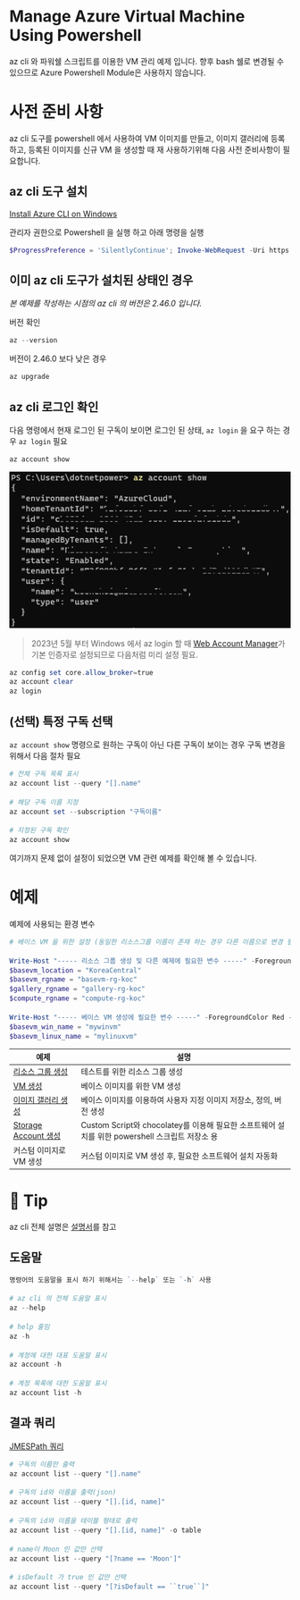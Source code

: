 ﻿# Manage Azure Virtual Machine Using Powershell
az cli 와 파워쉘 스크립트를 이용한 VM 관리 예제 입니다. 향후 bash 쉘로 변경될 수 있으므로 Azure Powershell Module은 사용하지 않습니다.

# 사전 준비 사항
az cli 도구를 powershell 에서 사용하여 VM 이미지를 만들고, 이미지 갤러리에 등록하고, 등록된 이미지를 신규 VM 을 생성할 때 재 사용하기위해 다음 사전 준비사항이 필요합니다.

## az cli 도구 설치

[Install Azure CLI on Windows](https://learn.microsoft.com/en-us/cli/azure/install-azure-cli-windows?tabs=powershell#powershell)

관리자 권한으로 Powershell 을 실행 하고 아래 명령을 실행
```powershell
$ProgressPreference = 'SilentlyContinue'; Invoke-WebRequest -Uri https://aka.ms/installazurecliwindows -OutFile .\AzureCLI.msi; Start-Process msiexec.exe -Wait -ArgumentList '/I AzureCLI.msi /quiet'; Remove-Item .\AzureCLI.msi
```

## 이미 az cli 도구가 설치된 상태인 경우
*본 예제를 작성하는 시점의 az cli 의 버전은 2.46.0 입니다.*

버전 확인
```powershell
az --version
```

버전이 2.46.0 보다 낮은 경우
```powershell
az upgrade
```

## az cli 로그인 확인
다음 명령에서 현재 로그인 된 구독이 보이면 로그인 된 상태, `az login` 을 요구 하는 경우 `az login` 필요
```powershell
az account show
```
![](images/2023-03-29-13-20-34.png)

> 2023년 5월 부터 Windows 에서 az login 할 때 [Web Account Manager](https://learn.microsoft.com/ko-kr/windows/uwp/security/web-account-manager)가 기본 인증자로 설정되므로 다음처럼 미리 설정 필요.
```powershell
az config set core.allow_broker=true
az account clear
az login
```

## (선택) 특정 구독 선택
`az account show` 명령으로 원하는 구독이 아닌 다른 구독이 보이는 경우 구독 변경을 위해서 다음 절차 필요

```powershell
# 전체 구독 목록 표시
az account list --query "[].name"

# 해당 구독 이름 지정
az account set --subscription "구독이름"

# 지정된 구독 확인
az account show
```

여기까지 문제 없이 설정이 되었으면 VM 관련 예제를 확인해 볼 수 있습니다. 

# 예제
예제에 사용되는 환경 변수

```powershell
# 베이스 VM 을 위한 설정 (동일한 리소스그룹 이름이 존재 하는 경우 다른 이름으로 변경 필요!)

Write-Host "----- 리소스 그룹 생성 및 다른 예제에 필요한 변수 -----" -ForegroundColor Red -BackgroundColor Green
$basevm_location = "KoreaCentral"
$basevm_rgname = "basevm-rg-koc"
$gallery_rgname = "gallery-rg-koc"
$compute_rgname = "compute-rg-koc"

Write-Host "----- 베이스 VM 생성에 필요한 변수 -----" -ForegroundColor Red -BackgroundColor Green
$basevm_win_name = "mywinvm"
$basevm_linux_name = "mylinuxvm"

```

| 예제 | 설명 |
| --- | --- |
| [리소스 그룹 생성](resource-group/README.md) | 테스트를 위한 리소스 그룹 생성 |
| [VM 생성](virtual-machine/README.md) | 베이스 이미지를 위한 VM 생성 |
| [이미지 갤러리 생성](compute-gallery/README.md) | 베이스 이미지를 이용하여 사용자 지정 이미지 저장소, 정의, 버전 생성 |
| [Storage Account 생성](storage-account/README.md) | Custom Script와 chocolatey를 이용해 필요한 소프트웨어 설치를 위한 powershell 스크립트 저장소 용 |
| 커스텀 이미지로 VM 생성 | 커스텀 이미지로 VM 생성 후, 필요한 소프트웨어 설치 자동화 |


# 🚀 Tip
az cli 전체 설명은 [설명서](https://learn.microsoft.com/ko-kr/cli/azure/)를 참고

## 도움말
```powershell
명령어의 도움말을 표시 하기 위해서는 `--help` 또는 `-h` 사용

# az cli 의 전체 도움말 표시
az --help

# help 줄임
az -h

# 계정에 대한 대표 도움말 표시
az account -h

# 계정 목록에 대한 도움말 표시
az account list -h
```

## 결과 쿼리
[JMESPath 쿼리](https://learn.microsoft.com/ko-kr/cli/azure/query-azure-cli?tabs=concepts%2Cpowershell)
```powershell
# 구독의 이름만 출력
az account list --query "[].name"

# 구독의 id와 이름을 출력(json)
az account list --query "[].[id, name]"

# 구독의 id와 이름을 테이블 형태로 출력
az account list --query "[].[id, name]" -o table

# name이 Moon 인 값만 선택
az account list --query "[?name == 'Moon']"

# isDefault 가 true 인 값만 선택
az account list --query "[?isDefault == ``true``]"

```